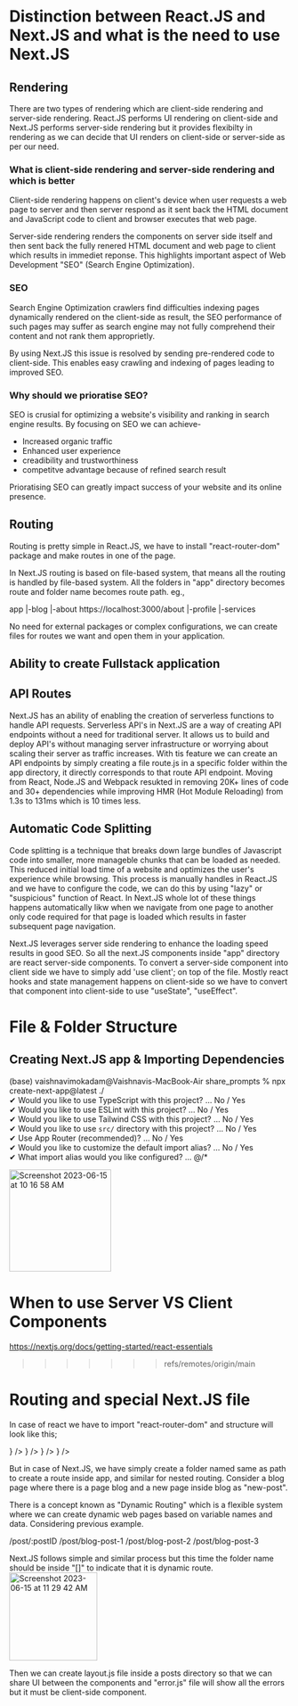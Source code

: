 <h1>Distinction between React.JS and Next.JS and what is the need to use Next.JS</h1>

<h2>Rendering</h2>

There are two types of rendering which are client-side rendering and server-side rendering. React.JS performs UI rendering on client-side and Next.JS performs server-side rendering but it provides flexibilty in rendering as we can decide that UI renders on client-side or server-side as per our need.

<h3>What is client-side rendering and server-side rendering and which is better</h3>

Client-side rendering happens on client's device when user requests a web page to server and then server respond as it sent back the HTML document and JavaScript code to client and browser executes that web page.

Server-side rendering renders the components on server side itself and then sent back the fully renered HTML document and web page to client which results in immediet reponse. This highlights important aspect of Web Development "SEO" (Search Engine Optimization).

<h3>SEO</h3>

Search Engine Optimization crawlers find difficulties indexing pages dynamically rendered on the client-side as result, the SEO performance of such pages may suffer as search engine may not fully comprehend their content and not rank them approprietly.

By using Next.JS this issue is resolved by sending pre-rendered code to client-side. This enables easy crawling and indexing of pages leading to improved SEO.

<h3>Why should we prioratise SEO?</h3>

SEO is crusial for optimizing a website's visibility and ranking in search engine results. By focusing on SEO we can achieve-

- Increased organic traffic
- Enhanced user experience
- creadibility and trustworthiness
- competitve advantage because of refined search result

Prioratising SEO can greatly impact success of your website and its online presence.

<h2>Routing</h2>

Routing is pretty simple in React.JS, we have to install "react-router-dom" package and make routes in one of the page.

In Next.JS routing is based on file-based system, that means all the routing is handled by file-based system. All the folders in "app" directory becomes route and folder name becomes route path. eg.,

app
|-blog
|-about https://localhost:3000/about
|-profile
|-services

No need for external packages or complex configurations, we can create files for routes we want and open them in your application.

<h2>Ability to create Fullstack application</h2>
<h2> API Routes </h2>

Next.JS has an ability of enabling the creation of serverless functions to handle API requests. Serverless API's in Next.JS are a way of creating API endpoints without a need for traditional server. It allows us to build and deploy API's without managing server infrastructure or worrying about scaling their server as traffic increases. With tis feature we can create an API endpoints by simply creating a file route.js in a specific folder within the app directory, it directly corresponds to that route API endpoint.
Moving from React, Node.JS and Webpack resukted in removing 20K+ lines of code and 30+ dependencies while improving HMR (Hot Module Reloading) from 1.3s to 131ms which is 10 times less.

<h2>Automatic Code Splitting</h2>

Code splitting is a technique that breaks down large bundles of Javascript code into smaller, more manageble chunks that can be loaded as needed. This reduced initial load time of a website and optimizes the user's experience while browsing.
This process is manually handles in React.JS and we have to configure the code, we can do this by using "lazy" or "suspicious" function of React.
In Next.JS whole lot of these things happens automatically likw when we navigate from one page to another only code required for that page is loaded which results in faster subsequent page navigation.


Next.JS leverages server side rendering to enhance the loading speed results in good SEO. So all the next.JS components inside "app" directory are react server-side components. To convert a server-side component into client side we have to simply add 'use client'; on top of the file. Mostly react hooks and state management happens on client-side so we have to convert that component into client-side to use "useState", "useEffect".

<h1> File & Folder Structure </h1>
<h2> Creating Next.JS app & Importing Dependencies </h2>

(base) vaishnavimokadam@Vaishnavis-MacBook-Air share_prompts % npx create-next-app@latest ./ </br>
✔ Would you like to use TypeScript with this project? … No / Yes </br>
✔ Would you like to use ESLint with this project? … No / Yes </br>
✔ Would you like to use Tailwind CSS with this project? … No / Yes </br>
✔ Would you like to use `src/` directory with this project? … No / Yes </br>
✔ Use App Router (recommended)? … No / Yes </br>
✔ Would you like to customize the default import alias? … No / Yes </br>
✔ What import alias would you like configured? … @/\* </br>

<img width="183" alt="Screenshot 2023-06-15 at 10 16 58 AM" src="https://github.com/Vaishnavi2701-mk/Web-Development/assets/89184872/2cc969b8-313b-4769-bf5a-62a898c0592b">

<h1> When to use Server VS Client Components </h1>

https://nextjs.org/docs/getting-started/react-essentials

> > > > > > > refs/remotes/origin/main

<h1>Routing and special Next.JS file</h1>

In case of react we have to import "react-router-dom" and structure will look like this;

<Router>
<Routes>
  <Route path="/" element = {<Home/>} />
  <Route path="about" element = {<About/>} />
  <Route path="posts" element = {<Posts/>} />
       <Route path="new" element = {<NewPost/>} />
</Routes>
</Router>

But in case of Next.JS, we have simply create a folder named same as path to create a route inside app, and similar for nested routing.
Consider a blog page where there is a page blog and a new page inside blog as "new-post".

There is a concept known as "Dynamic Routing" which is a flexible system where we can create dynamic web pages based on variable names and data. Considering previous example.

/post/:postID
/post/blog-post-1
/post/blog-post-2
/post/blog-post-3

Next.JS follows simple and similar process but this time the folder name should be inside "[]" to indicate that it is dynamic route.
<img width="158" alt="Screenshot 2023-06-15 at 11 29 42 AM" src="https://github.com/Vaishnavi2701-mk/Web-Development/assets/89184872/2c7ef390-dec3-49cf-b54f-ac901a904f2e">

Then we can create layout.js file inside a posts directory so that we can share UI between the components and "error.js" file will show all the errors but it must be client-side component.

